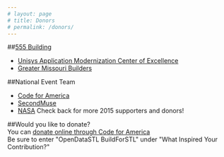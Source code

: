 ```yaml
---
# layout: page
# title: Donors
# permalink: /donors/
---  
```


##[555 Building](http://www.gmbhomes.com/commercial/docs/listing_details.asp?listingID=8336)  
 * [Unisys Application Modernization Center of Excellence](http://www.unisys.com/)
 * [Greater Missouri Builders](http://gmb-inc.com/)  
  
##National Event Team
 * [Code for America](http://www.codeforamerica.org/)
 * [SecondMuse](http://secondmuse.com/)
 * [NASA](http://www.nasa.gov/)
Check back for more 2015 supporters and donors!  
  
##Would you like to donate?  
You can [donate online through Code for America](https://secure.codeforamerica.org/page/contribute/default)  
Be sure to enter "OpenDataSTL BuildForSTL" under "What Inspired Your Contribution?"  
  
